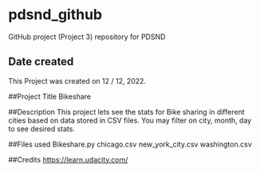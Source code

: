 # pdsnd_github
GitHub project (Project 3) repository for PDSND
## Date created
This Project was created on 12 / 12, 2022.

##Project Title
Bikeshare

##Description
This project lets see the stats for Bike sharing in different cities based on data stored in CSV files. 
You may filter on city, month, day to see desired stats.

##Files used
Bikeshare.py chicago.csv new_york_city.csv washington.csv

##Credits
https://learn.udacity.com/
